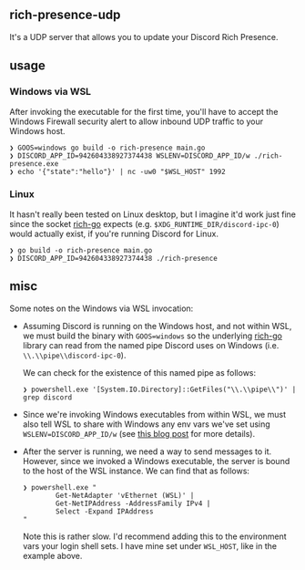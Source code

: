## rich-presence-udp

It's a UDP server that allows you to update your Discord Rich Presence.

## usage

### Windows via WSL

After invoking the executable for the first time, you'll have to accept the
Windows Firewall security alert to allow inbound UDP traffic to your Windows
host.

```console
❯ GOOS=windows go build -o rich-presence main.go
❯ DISCORD_APP_ID=942604338927374438 WSLENV=DISCORD_APP_ID/w ./rich-presence.exe
❯ echo '{"state":"hello"}' | nc -uw0 "$WSL_HOST" 1992
```

### Linux

It hasn't really been tested on Linux desktop, but I imagine it'd work just fine
since the socket [rich-go](https://github.com/hugolgst/rich-go) expects (e.g.
`$XDG_RUNTIME_DIR/discord-ipc-0`) would actually exist, if you're running
Discord for Linux.

```console
❯ go build -o rich-presence main.go
❯ DISCORD_APP_ID=942604338927374438 ./rich-presence
```

## misc

Some notes on the Windows via WSL invocation:

- Assuming Discord is running on the Windows host, and not within WSL, we must
  build the binary with `GOOS=windows` so the underlying
  [rich-go](https://github.com/hugolgst/rich-go) library can read from the
  named pipe Discord uses on Windows (i.e. `\\.\\pipe\\discord-ipc-0`).

  We can check for the existence of this named pipe as follows:

  ```console
  ❯ powershell.exe '[System.IO.Directory]::GetFiles("\\.\\pipe\\")' | grep discord
  ```

- Since we're invoking Windows executables from within WSL, we must also tell
  WSL to share with Windows any env vars we've set using
  `WSLENV=DISCORD_APP_ID/w` (see [this blog
  post](https://devblogs.microsoft.com/commandline/share-environment-vars-between-wsl-and-windows/)
  for more details).

- After the server is running, we need a way to send messages to it. However,
  since we invoked a Windows executable, the server is bound to the host of the
  WSL instance. We can find that as follows:

  ```console
  ❯ powershell.exe "
          Get-NetAdapter 'vEthernet (WSL)' |
          Get-NetIPAddress -AddressFamily IPv4 |
          Select -Expand IPAddress
  "
  ```

  Note this is rather slow. I'd recommend adding this to the environment vars
  your login shell sets. I have mine set under `WSL_HOST`, like in the example
  above.
